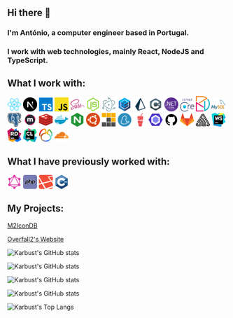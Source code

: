 ## Hi there 👋

### I'm António, a computer engineer based in Portugal.

### I work with web technologies, mainly React, NodeJS and TypeScript.

## What I work with: 
[![React](./icons/react.png)](https://reactjs.org)
[![Next.js](./icons/nextjs.png)](https://nextjs.org)
[![TypeScript](./icons/typescript.png)](https://www.typescriptlang.org)
[![JavaScript](./icons/javascript.png)](https://developer.mozilla.org/en-US/docs/Web/JavaScript)
[![SCSS](./icons/sass.png)](https://sass-lang.com)
[![NodeJS](./icons/node-js.png)](https://nodejs.org)
[![Electron](./icons/electron.png)](https://www.electronjs.org)
[![Sequelize](./icons/sequelize.png)](https://sequelize.org)
[![Prisma.io](./icons/prisma.png)](https://prisma.io)
[![C#](./icons/c-sharp.png)](https://docs.microsoft.com/en-us/dotnet/csharp/)
[![.NET Core](./icons/net_core.png)](https://docs.microsoft.com/en-us/dotnet/csharp/)
[![ASP.NET Core](./icons/asp.net_core.png)](https://dotnet.microsoft.com/en-us/apps/aspnet)
[![Dapper](./icons/dapper.png)](https://github.com/DapperLib/Dapper)
[![MySQL](./icons/mysql.png)](https://www.mysql.com)
[![PostgreSQL](./icons/postgresql.png)](https://www.postgresql.org)
[![MeiliSearch](./icons/meilisearch.png)](https://www.meilisearch.com)
[![Redis](./icons/redis.png)](https://redis.io)
[![Docker](./icons/docker.png)](https://www.docker.com)
[![Nginx](./icons/nginx.png)](http://nginx.org)
[![Ubuntu](./icons/ubuntu.png)](https://ubuntu.com)
[![PNPm](./icons/pnpm.png)](https://pnpm.io)
[![Yarn](./icons/yarn.png)](https://yarnpkg.com)
[![Gulp](./icons/gulp.png)](https://gulpjs.com)
[![ESLint](./icons/eslint.png)](https://eslint.org)
[![GitHub](./icons/github.png)](https://github.com)
[![GitLab](./icons/gitlab.png)](https://gitlab.com)
[![Sentry](./icons/sentry.png)](https://sentry.io/welcome/)
[![WebStorm](./icons/webstorm.png)](https://www.jetbrains.com/webstorm)
[![Rider](./icons/rider.png)](https://www.jetbrains.com/rider)
[![CLion](./icons/clion.png)](https://www.jetbrains.com/clion)
[![Navicat](./icons/navicat.png)](https://www.navicat.com)
[![Cloudflare](./icons/cloudflare.png)](https://www.cloudflare.com)

## What I have previously worked with:

[![GraphQL](./icons/graphql.png)](https://graphql.org)
[![PHP](./icons/php.png)](https://www.php.net)
[![Laravel](./icons/laravel.png)](https://laravel.com)
[![C++](./icons/cplusplus.png)](https://isocpp.org)

## My Projects:
[M2IconDB](https://m2icondb.com)

[Overfall2's Website](https://overfall2.karbust.me/)

![Karbust's GitHub stats](https://github-readme-stats.vercel.app/api?username=karbust&show_icons=true&theme=merko)

![Karbust's GitHub stats](https://github-readme-stats.vercel.app/api/pin?username=karbust&repo=Metin2-Patcher-Electron&show_owner=true&show_icons=true&theme=merko)

![Karbust's GitHub stats](https://github-readme-stats.vercel.app/api/pin?username=karbust&repo=Metin2-API-Script&show_owner=true&show_icons=true&theme=merko)

![Karbust's GitHub stats](https://github-readme-stats.vercel.app/api/pin?username=karbust&repo=Mukari2Patcher&show_owner=true&show_icons=true&theme=merko)

![Karbust's Top Langs](https://github-readme-stats.vercel.app/api/top-langs/?username=karbust&layout=compact&hide=C,C%2B%2B,HTML,Python,C%23,M4,Perl,Batchfile,Shell,CMake&theme=merko)
